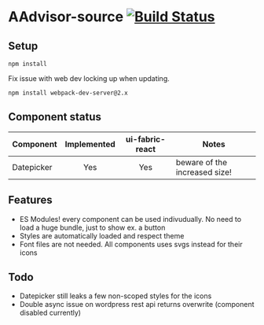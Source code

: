 # AAdvisor-source [![Build Status](https://travis-ci.com/caprado/AAdvisor-source.svg?token=eHB9Pb3YbE7dNiStpZ9z&branch=master)](https://travis-ci.com/caprado/AAdvisor-source)

## Setup
```
npm install
```

Fix issue with web dev locking up when updating.
```
npm install webpack-dev-server@2.x
```

## Component status
Component      |Implemented | ui-fabric-react | Notes
---            | :---:      |:---:            |---
Datepicker     | Yes        | Yes             | beware of the increased size!

## Features
 - ES Modules! every component can be used indivudually. No need to load a huge bundle, just to show ex. a button
 - Styles are automatically loaded and respect theme
 - Font files are not needed. All components uses svgs instead for their icons

 ## Todo
  - Datepicker still leaks a few non-scoped styles for the icons
  - Double async issue on wordpress rest api returns overwrite (component disabled currently)
